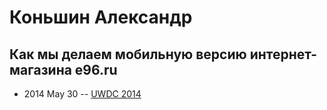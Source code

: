 # Коньшин Александр

## Как мы делаем мобильную версию интернет-магазина е96.ru
- 2014 May 30 -- [UWDC 2014](https://www.youtube.com/watch?v=3ciPzn8ugJE)    
